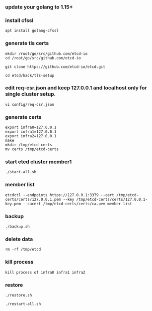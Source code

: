 ### update your golang to 1.15+
### install cfssl
```
apt install golang-cfssl
```
### generate tls certs
```
mkdir /root/go/src/github.com/etcd-io
cd /root/go/src/github.com/etcd-io
```
```
git clone https://github.com/etcd-io/etcd.git
```
```
cd etcd/hack/tls-setup
```
### edit req-csr.json and keep 127.0.0.1 and localhost only for single cluster setup.
```
vi config/req-csr.json
```
### generate certs
```
export infra0=127.0.0.1
export infra1=127.0.0.1
export infra2=127.0.0.1
make
mkdir /tmp/etcd-certs
mv certs /tmp/etcd-certs
```
### start etcd cluster member1
```
./start-all.sh
```
### member list
```
etcdctl --endpoints https://127.0.0.1:3379 --cert /tmp/etcd-certs/certs/127.0.0.1.pem --key /tmp/etcd-certs/certs/127.0.0.1-key.pem --cacert /tmp/etcd-certs/certs/ca.pem member list
```
### backup
```
./backup.sh
```
### delete data
```
rm -rf /tmp/etcd
```
### kill process
```
kill process of infra0 infra1 infra2
```
### restore
```
./restore.sh
```
```
./restart-all.sh
```
